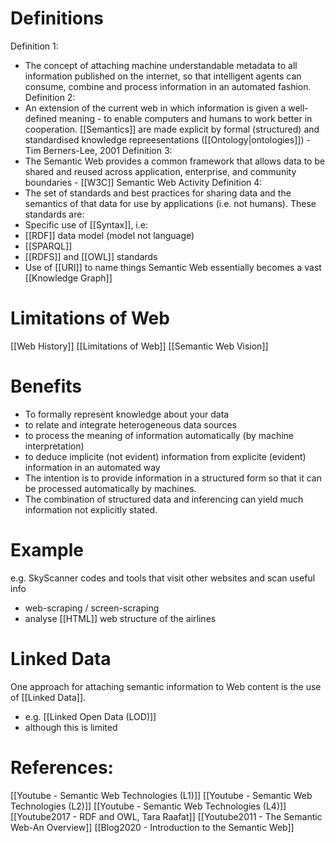 # Definitions

Definition 1:
 - The concept of attaching machine understandable metadata to all information published on the internet, so that intelligent agents can consume, combine and process information in an automated fashion.
Definition 2:
 - An extension of the current web in which information is given a well-defined meaning - to enable computers and humans to work better in cooperation. [[Semantics]] are made explicit by formal (structured) and standardised knowledge repreesentations ([[Ontology|ontologies]]) - Tim Berners-Lee, 2001
Definition 3:
 - The Semantic Web provides a common framework that allows data to be shared and reused across application, enterprise, and community boundaries - [[W3C]] Semantic Web Activity
Definition 4:
 - The set of standards and best practices for sharing data and the semantics of that data for use by applications (i.e. not humans).
These standards are:
 - Specific use of [[Syntax]], i.e:
 - [[RDF]] data model (model not language)
 - [[SPARQL]]
 - [[RDFS]] and [[OWL]] standards
 - Use of [[URI]] to name things
Semantic Web essentially becomes a vast [[Knowledge Graph]]

# Limitations of Web
[[Web History]]
[[Limitations of Web]]
[[Semantic Web Vision]]

# Benefits
- To formally represent knowledge about your data
- to relate and integrate heterogeneous data sources
- to process the meaning of information automatically (by machine interpretation)
- to deduce implicite (not evident) information from explicite (evident) information in an automated way
- The intention is to provide information in a structured form so that it can be processed automatically by machines.
- The combination of structured data and inferencing can yield much information not explicitly stated.

# Example
e.g. SkyScanner	
codes and tools that visit other websites and scan useful info	
- web-scraping / screen-scraping
- analyse [[HTML]] web structure of the airlines

# Linked Data
One approach for attaching semantic information to Web content is the use of [[Linked Data]].
 - e.g. [[Linked Open Data (LOD)]]
 - although this is limited



# References:
[[Youtube - Semantic Web Technologies (L1)]]
[[Youtube - Semantic Web Technologies (L2)]]
[[Youtube - Semantic Web Technologies (L4)]]
[[Youtube2017 - RDF and OWL, Tara Raafat]]
[[Youtube2011 - The Semantic Web-An Overview]]
[[Blog2020 - Introduction to the Semantic Web]]






